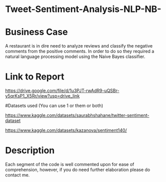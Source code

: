 # Tweet-Sentiment-Analysis-NLP-NB-

# Business Case
A restaurant is in dire need to analyze reviews and classify the negative comments from the
positive comments. In order to do so they required a natural language processing model using the 
Naive Bayes classifier. 

# Link to Report

https://drive.google.com/file/d/1u3PJT-rwAdR9-uQSBr-y5qrKsP1_X5Rr/view?usp=drive_link

#Datasets used (You can use 1 or them or both)

https://www.kaggle.com/datasets/saurabhshahane/twitter-sentiment-dataset

https://www.kaggle.com/datasets/kazanova/sentiment140/

# Description
Each segment of the code is well commented upon for ease of comprehension, however,
if you do need further elaboration please do contact me.
